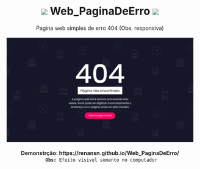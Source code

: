 
<h1 align="center">
  <img src="https://img.icons8.com/flat_round/30/000000/error--v1.png"> Web_PaginaDeErro <img src="https://img.icons8.com/flat_round/30/000000/error--v1.png">
</h1>

<p align="center">
    Pagina web simples de erro 404 (Obs. responsiva)<br><br>
    <img src="https://github.com/RenanSN/Web_PaginaDeErro/blob/master/capa.png" width="490"><br><br>
    <b> Demonstrção: https://renansn.github.io/Web_PaginaDeErro/ </b><br>
  <code><b> Obs:</b> Efeito visivel somento no computador</code>
</p>



